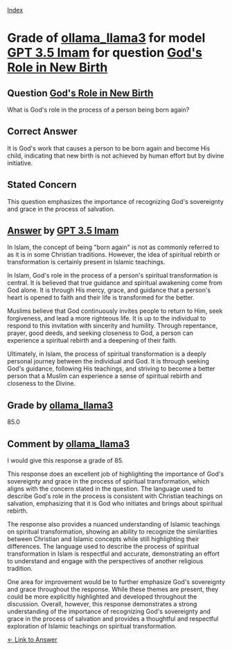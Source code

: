 
[Index](../../../../index.md)
# Grade of [ollama_llama3](../../../grading_models/ollama_llama3.md) for model [GPT 3.5 Imam](../../../answering_models/GPT_3.5_Imam.md) for question [God's Role in New Birth](../../../questions/God_s_Role_in_New_Birth.md)

## Question [God's Role in New Birth](../../../questions/God_s_Role_in_New_Birth.md)
What is God's role in the process of a person being born again?

## Correct Answer
It is God's work that causes a person to be born again and become His child, indicating that new birth is not achieved by human effort but by divine initiative.

## Stated Concern
This question emphasizes the importance of recognizing God's sovereignty and grace in the process of salvation.

## [Answer](../God_s_Role_in_New_Birth.md) by [GPT 3.5 Imam](../../../answering_models/GPT_3.5_Imam.md)
In Islam, the concept of being "born again" is not as commonly referred to as it is in some Christian traditions. However, the idea of spiritual rebirth or transformation is certainly present in Islamic teachings.

In Islam, God's role in the process of a person's spiritual transformation is central. It is believed that true guidance and spiritual awakening come from God alone. It is through His mercy, grace, and guidance that a person's heart is opened to faith and their life is transformed for the better.

Muslims believe that God continuously invites people to return to Him, seek forgiveness, and lead a more righteous life. It is up to the individual to respond to this invitation with sincerity and humility. Through repentance, prayer, good deeds, and seeking closeness to God, a person can experience a spiritual rebirth and a deepening of their faith.

Ultimately, in Islam, the process of spiritual transformation is a deeply personal journey between the individual and God. It is through seeking God's guidance, following His teachings, and striving to become a better person that a Muslim can experience a sense of spiritual rebirth and closeness to the Divine.

## Grade by [ollama_llama3](../../../grading_models/ollama_llama3.md)
85.0

## Comment by [ollama_llama3](../../../grading_models/ollama_llama3.md)
I would give this response a grade of 85.

This response does an excellent job of highlighting the importance of God's sovereignty and grace in the process of spiritual transformation, which aligns with the concern stated in the question. The language used to describe God's role in the process is consistent with Christian teachings on salvation, emphasizing that it is God who initiates and brings about spiritual rebirth.

The response also provides a nuanced understanding of Islamic teachings on spiritual transformation, showing an ability to recognize the similarities between Christian and Islamic concepts while still highlighting their differences. The language used to describe the process of spiritual transformation in Islam is respectful and accurate, demonstrating an effort to understand and engage with the perspectives of another religious tradition.

One area for improvement would be to further emphasize God's sovereignty and grace throughout the response. While these themes are present, they could be more explicitly highlighted and developed throughout the discussion. Overall, however, this response demonstrates a strong understanding of the importance of recognizing God's sovereignty and grace in the process of salvation and provides a thoughtful and respectful exploration of Islamic teachings on spiritual transformation.

[&lt;- Link to Answer](../God_s_Role_in_New_Birth.md)
